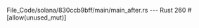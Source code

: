 File_Code/solana/830ccb9bff/main/main_after.rs --- Rust
                                                                                                                                                           260     #[allow(unused_mut)]

